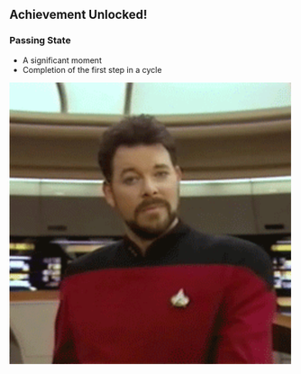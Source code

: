 ##  Achievement Unlocked!
### Passing State

- A significant moment
- Completion of the first step in a cycle

<img src="img/riker.gif" style="width: 500px; height: 500px;" />

